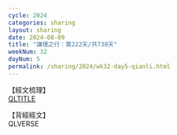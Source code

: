 ```yaml
---
cycle: 2024
categories: sharing
layout: sharing
date: 2024-08-09
title: "謙理之行：第222天/共730天"
weekNum: 32
dayNum: 5
permalink: /sharing/2024/wk32-day5-qianli.html
---
```

【經文梳理】  
[QLTITLE](QLLINK)

【背經經文】  
QLVERSE
